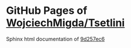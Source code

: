 GitHub Pages of [WojciechMigda/Tsetlini](https://github.com/WojciechMigda/Tsetlini.git)
===
Sphinx html documentation of [9d257ec6](https://github.com/WojciechMigda/Tsetlini/tree/9d257ec6782bbe50b8d7ab69bd9b362309f76e3d)
